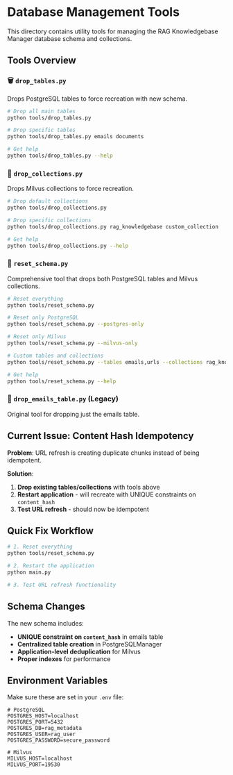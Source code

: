 # Database Management Tools

This directory contains utility tools for managing the RAG Knowledgebase Manager database schema and collections.

## Tools Overview

### 🗑️ `drop_tables.py`
Drops PostgreSQL tables to force recreation with new schema.

```bash
# Drop all main tables
python tools/drop_tables.py

# Drop specific tables
python tools/drop_tables.py emails documents

# Get help
python tools/drop_tables.py --help
```

### 🚀 `drop_collections.py` 
Drops Milvus collections to force recreation.

```bash
# Drop default collections
python tools/drop_collections.py

# Drop specific collections
python tools/drop_collections.py rag_knowledgebase custom_collection

# Get help
python tools/drop_collections.py --help
```

### 🔄 `reset_schema.py`
Comprehensive tool that drops both PostgreSQL tables and Milvus collections.

```bash
# Reset everything
python tools/reset_schema.py

# Reset only PostgreSQL
python tools/reset_schema.py --postgres-only

# Reset only Milvus
python tools/reset_schema.py --milvus-only

# Custom tables and collections
python tools/reset_schema.py --tables emails,urls --collections rag_knowledgebase

# Get help
python tools/reset_schema.py --help
```

### 📧 `drop_emails_table.py` (Legacy)
Original tool for dropping just the emails table.

## Current Issue: Content Hash Idempotency

**Problem**: URL refresh is creating duplicate chunks instead of being idempotent.

**Solution**: 
1. **Drop existing tables/collections** with tools above
2. **Restart application** - will recreate with UNIQUE constraints on `content_hash`  
3. **Test URL refresh** - should now be idempotent

## Quick Fix Workflow

```bash
# 1. Reset everything
python tools/reset_schema.py

# 2. Restart the application
python main.py

# 3. Test URL refresh functionality
```

## Schema Changes

The new schema includes:
- **UNIQUE constraint on `content_hash`** in emails table
- **Centralized table creation** in PostgreSQLManager
- **Application-level deduplication** for Milvus
- **Proper indexes** for performance

## Environment Variables

Make sure these are set in your `.env` file:

```env
# PostgreSQL
POSTGRES_HOST=localhost
POSTGRES_PORT=5432
POSTGRES_DB=rag_metadata
POSTGRES_USER=rag_user
POSTGRES_PASSWORD=secure_password

# Milvus
MILVUS_HOST=localhost
MILVUS_PORT=19530
```
